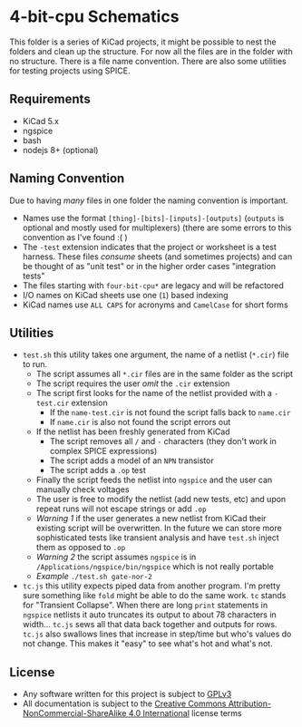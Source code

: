 4-bit-cpu Schematics
====================

This folder is a series of KiCad projects, it might be possible to nest the folders and clean up the structure.  For now all the files are in the folder with no structure.  There is a file name convention.  There are also some utilities for testing projects using SPICE.


## Requirements

* KiCad 5.x
* ngspice
* bash
* nodejs 8+ (optional)

## Naming Convention

Due to having _many_ files in one folder the naming convention is important.

* Names use the format `[thing]-[bits]-[inputs]-[outputs]` (`outputs` is optional and mostly used for multiplexers) (there are some errors to this convention as I've found :( )
* The `-test` extension indicates that the project or worksheet is a test harness.  These files _consume_ sheets (and sometimes projects)
and can be thought of as "unit test" or in the higher order cases "integration tests"
* The files starting with `four-bit-cpu*` are legacy and will be refactored
* I/O names on KiCad sheets use one (`1`) based indexing
* KiCad names use `ALL CAPS` for acronyms and `CamelCase` for short forms

## Utilities

* `test.sh` this utility takes one argument, the name of a netlist (`*.cir`) file to run.  
    * The script assumes all `*.cir` files are in the same folder as the script
    * The script requires the user _omit_ the `.cir` extension
    * The script first looks for the name of the netlist provided with a `-test.cir` extension
        * If the `name-test.cir` is not found the script falls back to `name.cir`
        * If `name.cir` is also not found the script errors out
    * If the netlist has been freshly generated from KiCad
        * The script removes all `/` and `-` characters (they don't work in complex SPICE expressions)
        * The script adds a model of an `NPN` transistor
        * The script adds a `.op` test
    * Finally the script feeds the netlist into `ngspice` and the user can manually check voltages
    * The user is free to modify the netlist (add new tests, etc) and upon repeat runs will not escape strings or add `.op`
    * _Warning 1_ if the user generates a new netlist from KiCad their existing script will be overwritten.  In the future we can store more sophisticated tests like transient analysis and have `test.sh` inject them as opposed to `.op`
    * _Warning 2_ the script assumes `ngspice` is in `/Applications/ngspice/bin/ngspice` which is not really portable
    * _Example_ `./test.sh gate-nor-2`
* `tc.js` this utility expects piped data from another program.  I'm pretty sure something like `fold` might be able to do the same work. `tc` stands for "Transient Collapse".  When there are long `print` statements in `ngspice` netlists it auto truncates its output to about 78 characters in width... `tc.js` sews all that data back together and outputs for rows.  `tc.js` also swallows lines that increase in step/time but who's values do not change.  This makes it "easy" to see what's hot and what's not.

## License

* Any software written for this project is subject to [GPLv3](../LICENSE)
* All documentation is subject to the [Creative Commons Attribution-NonCommercial-ShareAlike 4.0 International](https://creativecommons.org/licenses/by-nc-sa/4.0/legalcode) license terms
